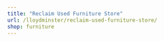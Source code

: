 ```yaml
---
title: "Reclaim Used Furniture Store"
url: /lloydminster/reclaim-used-furniture-store/
shop: furniture
---
```

